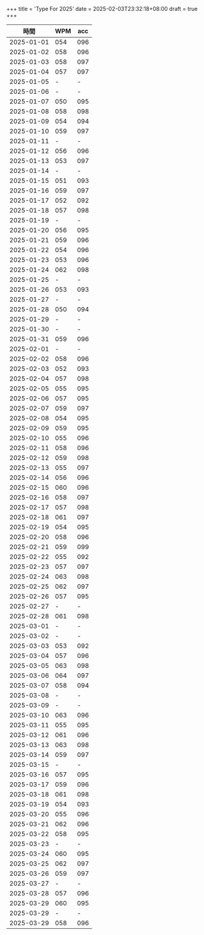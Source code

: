 +++
title = 'Type For 2025'
date = 2025-02-03T23:32:18+08:00
draft = true
+++

|    時間    |  WPM  |  acc  |
|------------|-------|-------|
| 2025-01-01 |  054  |  096  |
| 2025-01-02 |  058  |  096  |
| 2025-01-03 |  058  |  097  |
| 2025-01-04 |  057  |  097  |
| 2025-01-05 |   -   |   -   |
| 2025-01-06 |   -   |   -   |
| 2025-01-07 |  050  |  095  |
| 2025-01-08 |  058  |  098  |
| 2025-01-09 |  054  |  094  |
| 2025-01-10 |  059  |  097  |
| 2025-01-11 |   -   |   -   |
| 2025-01-12 |  056  |  096  |
| 2025-01-13 |  053  |  097  |
| 2025-01-14 |   -   |   -   |
| 2025-01-15 |  051  |  093  |
| 2025-01-16 |  059  |  097  |
| 2025-01-17 |  052  |  092  |
| 2025-01-18 |  057  |  098  |
| 2025-01-19 |   -   |   -   |
| 2025-01-20 |  056  |  095  |
| 2025-01-21 |  059  |  096  |
| 2025-01-22 |  054  |  096  |
| 2025-01-23 |  053  |  096  |
| 2025-01-24 |  062  |  098  |
| 2025-01-25 |   -   |   -   |
| 2025-01-26 |  053  |  093  |
| 2025-01-27 |   -   |   -   |
| 2025-01-28 |  050  |  094  |
| 2025-01-29 |   -   |   -   |
| 2025-01-30 |   -   |   -   |
| 2025-01-31 |  059  |  096  |
| 2025-02-01 |   -   |   -   |
| 2025-02-02 |  058  |  096  |
| 2025-02-03 |  052  |  093  |
| 2025-02-04 |  057  |  098  |
| 2025-02-05 |  055  |  095  |
| 2025-02-06 |  057  |  095  |
| 2025-02-07 |  059  |  097  |
| 2025-02-08 |  054  |  095  |
| 2025-02-09 |  059  |  095  |
| 2025-02-10 |  055  |  096  |
| 2025-02-11 |  058  |  096  |
| 2025-02-12 |  059  |  098  |
| 2025-02-13 |  055  |  097  |
| 2025-02-14 |  056  |  096  |
| 2025-02-15 |  060  |  096  |
| 2025-02-16 |  058  |  097  |
| 2025-02-17 |  057  |  098  |
| 2025-02-18 |  061  |  097  |
| 2025-02-19 |  054  |  095  |
| 2025-02-20 |  058  |  096  |
| 2025-02-21 |  059  |  099  |
| 2025-02-22 |  055  |  092  |
| 2025-02-23 |  057  |  097  |
| 2025-02-24 |  063  |  098  |
| 2025-02-25 |  062  |  097  |
| 2025-02-26 |  057  |  095  |
| 2025-02-27 |   -   |   -   |
| 2025-02-28 |  061  |  098  |
| 2025-03-01 |   -   |   -   |
| 2025-03-02 |   -   |   -   |
| 2025-03-03 |  053  |  092  |
| 2025-03-04 |  057  |  096  |
| 2025-03-05 |  063  |  098  |
| 2025-03-06 |  064  |  097  |
| 2025-03-07 |  058  |  094  |
| 2025-03-08 |   -   |   -   |
| 2025-03-09 |   -   |   -   |
| 2025-03-10 |  063  |  096  |
| 2025-03-11 |  055  |  095  |
| 2025-03-12 |  061  |  096  |
| 2025-03-13 |  063  |  098  |
| 2025-03-14 |  059  |  097  |
| 2025-03-15 |   -   |   -   |
| 2025-03-16 |  057  |  095  |
| 2025-03-17 |  059  |  096  |
| 2025-03-18 |  061  |  098  |
| 2025-03-19 |  054  |  093  |
| 2025-03-20 |  055  |  096  |
| 2025-03-21 |  062  |  096  |
| 2025-03-22 |  058  |  095  |
| 2025-03-23 |   -   |   -   |
| 2025-03-24 |  060  |  095  |
| 2025-03-25 |  062  |  097  |
| 2025-03-26 |  059  |  097  |
| 2025-03-27 |   -   |   -   |
| 2025-03-28 |  057  |  096  |
| 2025-03-29 |  060  |  095  |
| 2025-03-29 |   -   |   -   |
| 2025-03-29 |  058  |  096  |

